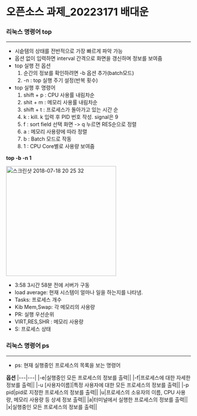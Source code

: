 # 오픈소스 과제_20223171 배대운


### 리눅스 명령어 top
---

*  시슽템의 상태를 전반적으로 가장 빠르게 파악 가능
*  옵션 없이 입력하면 interval 간격으로 화면을 갱신하며 정보를 보여줌
*  top 실행 전 옵션
   1) 순간의 정보를 확인하려면 -b 옵션 추가(batch모드)
   2) -n : top 실행 주기 설정(반복 횟수)
* top 실행 후 명령어
   1) shift + p : CPU 사용률 내림차순
   2) shit + m : 메모리 사용률 내림차순
   3) shift + t : 프로세스가 돌아가고 있는 시간 순
   4) k : kill. k 입력 후 PID 번호 작성. signal은 9
   5) f : sort field 선택 화면 -> q 누르면 RES순으로 정렬
   6) a : 메모리 사용량에 따라 정렬
   7) b : Batch 모드로 작동
   8) 1 : CPU Core별로 사용량 보여줌


__top -b -n 1__ 

<img width="300" alt="스크린샷 2018-07-18 20 25 32" src="https://user-images.githubusercontent.com/106725929/171567728-08303b63-998b-469c-81f3-0ef4f2eaff08.png">


*  3:58 3시간 58분 전에 서버가 구동
*  load average: 현재 시스템이 얼마나 일을 하는지를 나타냄.
*  Tasks: 프로세스 개수 
*  Kib Mem,Swap: 각 메모리의 사용량
*  PR: 실행 우선순위
*  VIRT,RES,SHR : 메모리 사용량
*  S: 프로세스 상태

### 리눅스 명령어 ps
---
* ps: 현재 실행중인 프로세스의 목록을 보는 명령어


__옵션__
           |---|---|
           |-e|실행중인 모든 프로세스의 정보를 출력||
           |-f|프로세스에 대한 자세한 정보를 출력||
           |-u [사용자이름]|특정 사용자에 대한 모든 프로세스의 정보를 출력||
           |-p pid|pid로 지정한 프로세스의 정보를 출력||
           |u|프로세스의 소유자의 이름, CPU 사용량, 메모리 사용량 등 상세 정보 출력||
           |a|터미널에서 실행한 프로세스의 정보를 출력||
           |x|실행중인 모든 프로세스의 정보를 출력||


